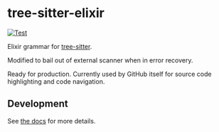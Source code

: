 # tree-sitter-elixir

[![Test](https://github.com/elixir-lang/tree-sitter-elixir/actions/workflows/test.yml/badge.svg)](https://github.com/elixir-lang/tree-sitter-elixir/actions/workflows/test.yml)

Elixir grammar for [tree-sitter](https://github.com/tree-sitter/tree-sitter).

Modified to bail out of external scanner when in error recovery.

Ready for production. Currently used by GitHub itself for source code highlighting and code navigation.

## Development

See [the docs](./docs/index.md) for more details.
